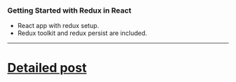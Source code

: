 ### Getting Started with Redux in React

-   React app with redux setup.
-   Redux toolkit and redux persist are included.
---

# [Detailed post](https://dev.to/aydotvin/react-redux-walk-through-4il1)
